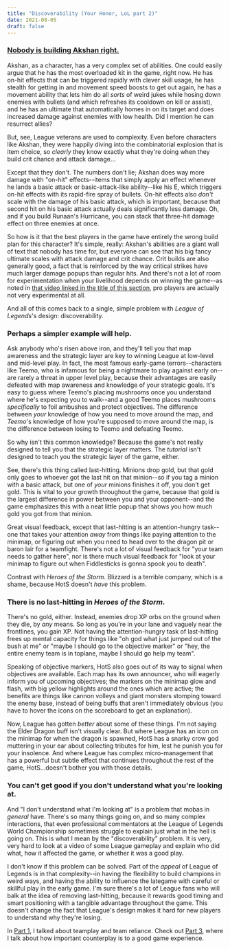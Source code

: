 ```yaml
---
title: "Discoverability (Your Honor, LoL part 2)"
date: 2021-08-05
draft: false
---
```


### [Nobody is building Akshan right.](https://www.youtube.com/watch?v=MIRwSgvqUik&pp=sAQA)
Akshan, as a character, has a very complex set of abilities. One could easily argue that he has the most overloaded kit in the game, right now. He has on-hit effects that can be triggered rapidly with clever skill usage, he has stealth for getting in and movement speed boosts to get out again, he has a movement ability that lets him do all *sorts* of weird jukes while hosing down enemies with bullets (and which refreshes its cooldown on kill or assist), and he has an ultimate that automatically homes in on its target and does increased damage against enemies with low health. Did I mention he can resurrect allies?

But, see, League veterans are used to complexity. Even before characters like Akshan, they were happily diving into the combinatorial explosion that is item choice, so *clearly* they know exactly what they're doing when they build crit chance and attack damage...

Except that they don't. The numbers don't lie; Akshan does way more damage with "on-hit" effects--items that simply apply an effect whenever he lands a basic attack or basic-attack-like ability--like his E, which triggers on-hit effects with its rapid-fire spray of bullets. On-hit effects also *don't* scale with the damage of his basic attack, which is important, because that second hit on his basic attack actually deals significantly less damage. Oh, and if you build Runaan's Hurricane, you can stack that three-hit damage effect on three enemies at once.

So how is it that the best players in the game have entirely the wrong build plan for this character? It's simple, really: Akshan's abilities are a giant wall of text that nobody has time for, but everyone can see that his big fancy ultimate scales with attack damage and crit chance. Crit builds are also generally good, a fact that is reinforced by the way critical strikes have much larger damage popups than regular hits. And there's not a lot of room for experimentation when your livelihood depends on winning the game--as noted in [that video linked in the title of this section](https://www.youtube.com/watch?v=MIRwSgvqUik&pp=sAQA), pro players are actually not very experimental at all.

And all of this comes back to a single, simple problem with *League of Legends*'s design: discoverability.

### Perhaps a simpler example will help.
Ask anybody who's risen above iron, and they'll tell you that map awareness and the strategic layer are key to winning League at low-level and mid-level play. In fact, the most famous early-game terrors--characters like Teemo, who is infamous for being a nightmare to play against early on--are rarely a threat in upper level play, because their advantages are easily defeated with map awareness and knowledge of your strategic goals. It's easy to guess where Teemo's placing mushrooms once you understand where he's expecting you to walk--and a good Teemo places mushrooms *specifically* to foil ambushes and protect objectives. The difference between *your* knowledge of how you need to move around the map, and *Teemo*'s knowledge of how you're supposed to move around the map, is the difference between losing to Teemo and defeating Teemo.

So why isn't this common knowledge? Because the game's not really designed to tell you that the strategic layer matters. The *tutorial* isn't designed to teach you the strategic layer of the game, either.

See, there's this thing called last-hitting. Minions drop gold, but that gold only goes to whoever got the last hit on that minion--so if you tag a minion with a basic attack, but one of *your* minions finishes it off, you don't get gold. This is vital to your growth throughout the game, because that gold is the largest difference in power between you and your opponent--and the game emphasizes this with a neat little popup that shows you how much gold you got from that minion. 

Great visual feedback, except that last-hitting is an attention-hungry task--one that takes your attention *away* from things like paying attention to the minimap, or figuring out when you need to head over to the dragon pit or baron lair for a teamfight. There's not a lot of visual feedback for "your team needs to gather here", nor is there much visual feedback for "look at your minimap to figure out when Fiddlesticks is gonna spook you to death".

Contrast with *Heroes of the Storm*. Blizzard is a terrible company, which is a shame, because HotS doesn't *have* this problem.

### There is no last-hitting in *Heroes of the Storm*.
There's no gold, either. Instead, enemies drop XP orbs on the ground when they die, by *any* means. So long as you're in your lane and vaguely near the frontlines, you gain XP. Not having the attention-hungry task of last-hitting frees up mental capacity for things like "oh god what just jumped out of the bush at me" or "maybe I should go to the objective marker" or "hey, the entire enemy team is in toplane, maybe I should go help my team".

Speaking of objective markers, HotS also goes out of its way to signal when objectives are available. Each map has its own announcer, who will eagerly inform you of upcoming objectives; the markers on the minimap glow and flash, with big yellow highlights around the ones which are active; the benefits are things like cannon volleys and giant monsters stomping toward the enemy base, instead of being buffs that aren't immediately obvious (you have to hover the icons on the scoreboard to get an explanation).

Now, League has gotten *better* about some of these things. I'm not saying the Elder Dragon buff isn't visually clear. But where League has an icon on the minimap for when the dragon is spawned, HotS has a snarky crow god muttering in your ear about collecting tributes for him, lest he punish you for your insolence. And where League has complex micro-management that has a powerful but subtle effect that continues throughout the rest of the game, HotS...doesn't bother you with those details.

### You can't get good if you don't understand what you're looking at.
And "I don't understand what I'm looking at" is a problem that mobas in *general* have. There's so many things going on, and so many complex interactions, that even professional commentators at the League of Legends World Championship sometimes struggle to explain just what in the hell is going on. This is what I mean by the "discoverability" problem. It is very, very hard to look at a video of some League gameplay and explain who did what, how it affected the game, or whether it was a good play.

I don't know if this problem can be solved. Part of the *appeal* of League of Legends is in that complexity--in having the flexibility to build champions in weird ways, and having the ability to influence the lategame with careful or skillful play in the early game. I'm sure there's a lot of League fans who will balk at the idea of removing last-hitting, because it rewards good timing and smart positioning with a tangible advantage throughout the game. This doesn't change the fact that League's design makes it hard for new players to understand why they're losing.

In [Part 1](perfectly-spherical.com/league-part-1), I talked about teamplay and team reliance. Check out [Part 3](perfectly-spherical.com/league-part-3), where I talk about how important counterplay is to a good game experience. 